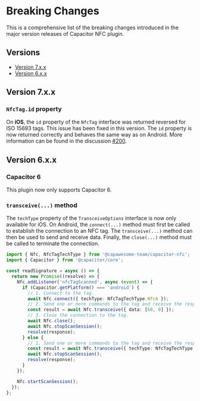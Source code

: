 # Breaking Changes

This is a comprehensive list of the breaking changes introduced in the major version releases of Capacitor NFC plugin.

## Versions

- [Version 7.x.x](#version-7xx)
- [Version 6.x.x](#version-6xx)

## Version 7.x.x

### `NfcTag.id` property

On **iOS**, the `id` property of the `NfcTag` interface was returned reversed for ISO 15693 tags. This issue has been fixed in this version. The `id` property is now returned correctly and behaves the same way as on Android. More information can be found in the discussion [#200](https://github.com/capawesome-team/capacitor-plugins/discussions/200).

## Version 6.x.x

### Capacitor 6

This plugin now only supports Capacitor 6.

### `transceive(...)` method

The `techType` property of the `TransceiveOptions` interface is now only available for iOS. On Android, the `connect(...)` method must first be called to establish the connection to an NFC tag. The `transceive(...)` method can then be used to send and receive data. Finally, the `close(...)` method must be called to terminate the connection.

```typescript
import { Nfc, NfcTagTechType } from '@capawesome-team/capacitor-nfc';
import { Capacitor } from '@capacitor/core';

const readSignature = async () => {
  return new Promise((resolve) => {
    Nfc.addListener('nfcTagScanned', async (event) => {
      if (Capacitor.getPlatform() === 'android') {
        // 1. Connect to the tag.
        await Nfc.connect({ techType: NfcTagTechType.NfcA }); 
        // 2. Send one or more commands to the tag and receive the response.
        const result = await Nfc.transceive({ data: [60, 0] });
        // 3. Close the connection to the tag.
        await Nfc.close();
        await Nfc.stopScanSession();
        resolve(response);
      } else {
        // 1. Send one or more commands to the tag and receive the response.
        const result = await Nfc.transceive({ techType: NfcTagTechType.NfcA, data: [60, 0] });
        await Nfc.stopScanSession();
        resolve(response);
      }
    });

    Nfc.startScanSession();
  });
};
```
